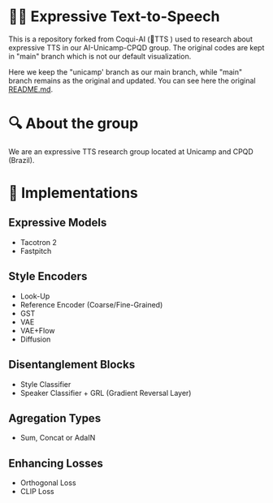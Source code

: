 # 🧑‍🎤 Expressive Text-to-Speech

This is a repository forked from Coqui-AI (🐸TTS ) used to research about expressive TTS in our AI-Unicamp-CPQD group. The original codes are kept in "main" branch which is not our default visualization. 

Here we keep the "unicamp' branch as our main branch, while "main" branch remains as the original and updated. You can see here the original [README.md](https://github.com/AI-Unicamp/TTS/blob/main/README.md).

# 🔍 About the group

We are an expressive TTS research group located at Unicamp and CPQD (Brazil). 

# 🔨 Implementations

## Expressive Models
- Tacotron 2
- Fastpitch

## Style Encoders
- Look-Up
- Reference Encoder (Coarse/Fine-Grained)
- GST
- VAE
- VAE+Flow
- Diffusion

## Disentanglement Blocks
- Style Classifier
- Speaker Classifier + GRL (Gradient Reversal Layer)

## Agregation Types
- Sum, Concat or AdaIN

## Enhancing Losses
- Orthogonal Loss
- CLIP Loss
